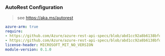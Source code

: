 ### AutoRest Configuration

> see https://aka.ms/autorest

``` yaml
azure-arm: true
require:
- https://github.com/Azure/azure-rest-api-specs/blob/abd1cc92a8b6138bfded6a987c03b974f326589f/specification/solutions/resource-manager/readme.md
- https://github.com/Azure/azure-rest-api-specs/blob/abd1cc92a8b6138bfded6a987c03b974f326589f/specification/solutions/resource-manager/readme.go.md
license-header: MICROSOFT_MIT_NO_VERSION
module-version: 0.1.0

```